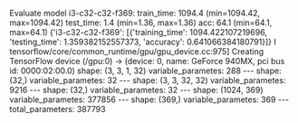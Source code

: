Evaluate model
i3-c32-c32-f369:
    train_time:    1094.4 (min=1094.42, max=1094.42)
    test_time:    1.4 (min=1.36, max=1.36)
    acc:        64.1 (min=64.1, max=64.1)
{'i3-c32-c32-f369': [{'training_time': 1094.422107219696, 'testing_time': 1.359382152557373, 'accuracy': 0.641066384180791}]}
I tensorflow/core/common_runtime/gpu/gpu_device.cc:975] Creating TensorFlow device (/gpu:0) -> (device: 0, name: GeForce 940MX, pci bus id: 0000:02:00.0)
    shape: (3, 3, 1, 32)
    variable_parametes: 288
    ---
    shape: (32,)
    variable_parametes: 32
    ---
    shape: (3, 3, 32, 32)
    variable_parametes: 9216
    ---
    shape: (32,)
    variable_parametes: 32
    ---
    shape: (1024, 369)
    variable_parametes: 377856
    ---
    shape: (369,)
    variable_parametes: 369
    ---
total_parameters: 387793
